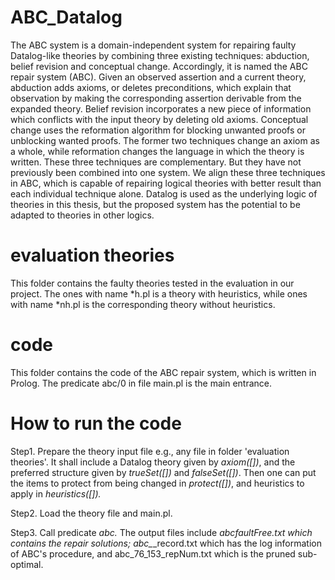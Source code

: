 # ABC_Datalog
The ABC system is a domain-independent system for repairing faulty Datalog-like theories by combining three existing techniques: abduction, belief revision and conceptual change. Accordingly, it is named the ABC repair system (ABC). Given an observed assertion and a current theory, abduction adds axioms, or deletes preconditions, which explain that observation by making the corresponding assertion derivable from the expanded theory. Belief revision incorporates a new piece of information which conflicts with the input theory by deleting old axioms. Conceptual change uses the reformation algorithm for blocking unwanted proofs or unblocking wanted proofs. The former two techniques change an axiom as a whole, while reformation changes the language in which the theory is written. These three techniques are complementary. But they have not previously been combined into one system. We align these three techniques in ABC, which is capable of repairing logical theories with better result than each individual technique alone. Datalog is used as the underlying logic of theories in this thesis, but the proposed system has the potential to be adapted to theories in other logics.


# evaluation theories
This folder contains the faulty theories tested in the evaluation in our project. The ones with name *h.pl is a theory with heuristics, while ones with name *nh.pl is the corresponding theory without heuristics.



# code
This folder contains the code of the ABC repair system, which is written in Prolog. The predicate abc/0 in file main.pl is the main entrance.

# How to run the code
Step1. Prepare the theory input file e.g., any file in folder 'evaluation theories'. It shall include a Datalog theory given by _axiom([])_, and the preferred structure given by _trueSet([])_ and _falseSet([])_. Then one can put the items to protect from being changed in _protect([])_, and heuristics to apply in _heuristics([])._

Step2. Load the theory file and main.pl.

Step3. Call predicate _abc._ The output files include _abc_*_faultFree.txt_ which contains the repair solutions; abc_*_record.txt which has the log information of ABC's procedure, and abc_76_153_repNum.txt which is the pruned sub-optimal.


